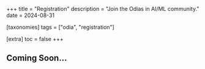 +++
title = "Registration"
description = "Join the Odias in AI/ML community."
date = 2024-08-31

[taxonomies]
tags = ["odia", "registration"]

[extra]
toc = false
+++

## Coming Soon...